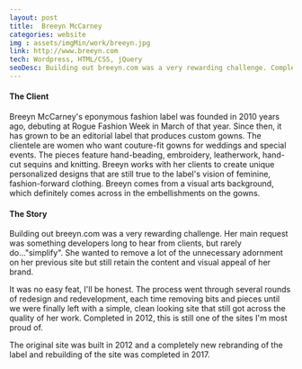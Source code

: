 ```yaml
---
layout: post
title:  Breeyn McCarney
categories: website
img : assets/imgMin/work/breeyn.jpg
link: http://www.breeyn.com
tech: Wordpress, HTML/CSS, jQuery
seoDesc: Building out breeyn.com was a very rewarding challenge. Completed in 2012, this is still one of the sites I'm most proud of.
---
```

#### The Client
Breeyn McCarney's eponymous fashion label was founded in 2010 years ago, debuting at Rogue Fashion Week in March of that year. Since then, it has grown to be an editorial label that produces custom gowns. The clientele are women who want couture-fit gowns for weddings and special events. The pieces feature hand-beading, embroidery, leatherwork, hand-cut sequins and knitting. Breeyn works with her clients to create unique personalized designs that are still true to the label's vision of feminine, fashion-forward clothing. Breeyn comes from a visual arts background, which definitely comes across in the embellishments on the gowns.

#### The Story
Building out breeyn.com was a very rewarding challenge. Her main request was something developers long to hear from clients, but rarely do..."simplify". She wanted to remove a lot of the unnecessary adornment on her previous site but still retain the content and visual appeal of her brand.

It was no easy feat, I'll be honest. The process went through several rounds of redesign and redevelopment, each time removing bits and pieces until we were finally left with a simple, clean looking site that still got across the quality of her work. Completed in 2012, this is still one of the sites I'm most proud of.

The original site was built in 2012 and a completely new rebranding of the label and rebuilding of the site was completed in 2017.
